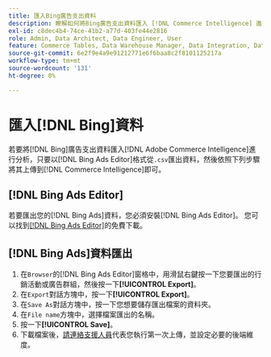 ```yaml
---
title: 匯入Bing廣告支出資料
description: 瞭解如何將Bing廣告支出資料匯入 [!DNL Commerce Intelligence] 進行分析。
exl-id: c8dec4b4-74ce-41b2-a77d-403fe44e2816
role: Admin, Data Architect, Data Engineer, User
feature: Commerce Tables, Data Warehouse Manager, Data Integration, Data Import/Export
source-git-commit: 6e2f9e4a9e91212771e6f6baa8c2f8101125217a
workflow-type: tm+mt
source-wordcount: '131'
ht-degree: 0%

---
```


# 匯入[!DNL Bing]資料

若要將[!DNL Bing]廣告支出資料匯入[!DNL Adobe Commerce Intelligence]進行分析，只要以[!DNL Bing Ads Editor]格式從`.csv`匯出資料，然後依照下列步驟將其上傳到[!DNL Commerce Intelligence]即可。

## [!DNL Bing Ads Editor]

若要匯出您的[!DNL Bing Ads]資料，您必須安裝[!DNL Bing Ads Editor]。 您可以找到[[!DNL Bing Ads Editor]](https://about.ads.microsoft.com/en-us/solutions/tools/editor)的免費下載。

## [!DNL Bing Ads]資料匯出

1. 在`Browser`的[!DNL Bing Ads Editor]窗格中，用滑鼠右鍵按一下您要匯出的行銷活動或廣告群組，然後按一下&#x200B;**[!UICONTROL Export]**。
1. 在`Export`對話方塊中，按一下&#x200B;**[!UICONTROL Export]**。
1. 在`Save As`對話方塊中，按一下您想要儲存匯出檔案的資料夾。
1. 在`File name`方塊中，選擇檔案匯出的名稱。
1. 按一下&#x200B;**[!UICONTROL Save]**。
1. 下載檔案後，[請連絡支援人員](https://experienceleague.adobe.com/docs/commerce-knowledge-base/kb/troubleshooting/miscellaneous/mbi-service-policies.html)代表您執行第一次上傳，並設定必要的後端維度。
